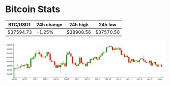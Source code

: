 # Bitcoin Stats

BTC/USDT|24h change|24h high|24h low|
|---|---|---|---|
|$37594.73|-1.25%|$38908.56|$37570.50|

<img src="./chart.svg">
